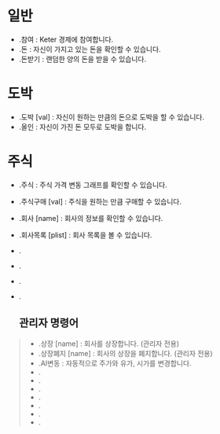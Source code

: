 # 일반

- .참여 : Keter 경제에 참여합니다.
- .돈 : 자신이 가지고 있는 돈을 확인할 수 있습니다.
- .돈받기 : 랜덤한 양의 돈을 받을 수 있습니다.

# 도박

- .도박 [val] : 자신이 원하는 만큼의 돈으로 도박을 할 수 있습니다. 
- .올인 : 자신이 가진 돈 모두로 도박을 합니다.

# 주식

- .주식 : 주식 가격 변동 그래프를 확인할 수 있습니다.
- .주식구매 [val] : 주식을 원하는 만큼 구매할 수 있습니다.
- .회사 [name] : 회사의 정보를 확인할 수 있습니다.
- .회사목록 [plist] : 회사 목록을 볼 수 있습니다.
- .
- .
- .
- .

  ## 관리자 명령어

>- .상장 [name] : 회사를 상장합니다. (관리자 전용)
>- .상장폐지 [name] : 회사의 상장을 폐지합니다. (관리자 전용)
>- .AI변동 : 자동적으로 주가와 유가, 시가를 변경합니다.
>- .
>- .
>- .
>- .
>- .
>- .
>- .
